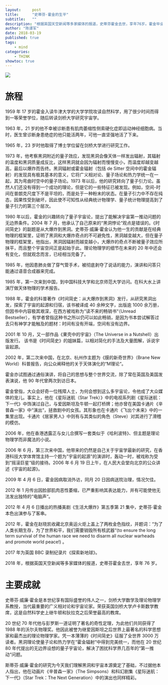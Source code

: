 ```yaml
---
layout:     post
title:      "史蒂芬·霍金的生平"
subtitle:   ""
description: "根据英国天空新闻等多家媒体的报道，史蒂芬霍金去世，享年76岁。霍金毕业于牛津大学（University of Oxford）和剑桥大学（University of Cambridge），并获剑桥大学博士学位。"
author: "陈谭军"
date: 2018-03-19
published: true
tags:
    - mind
categories:
    - THINK
showtoc: true
---
```


![](/images/2018-03-19-Stephen-William-Hawking/1.jpeg)

# 旅程

1959 年 17 岁的霍金入读牛津大学的大学学院攻读自然科学，用了很少时间而得到一等荣誉学位，随后转读剑桥大学研究宇宙学。

1963 年，21 岁的他不幸被诊断患有肌肉萎缩性侧索硬化症即运动神经细胞病。当时，医生曾诊断身患绝症的他只能活两年，可他一直坚强地活了下来。

1965 年，23 岁时他取得了博士学位留在剑桥大学进行研究工作。

1973 年，他考察黑洞附近的量子效应，发现黑洞会像天体一样发出辐射，其辐射的温度和黑洞质量成反比，这样黑洞就会因为辐射而慢慢变小，而温度却越变越高，最后以爆炸而告终。黑洞辐射或霍金辐射（包括 de Sitter 空间中的霍金辐射）的发现具有极其基本的意义，它将广义相对论、量子场论和热力学统一在一起，其为弯曲时空中的量子场论。1973 年以后，他的研究转向了量子引力论。虽然人们还没有得到一个成功的理论，但是它的一些特征已被发现。例如，空间-时间在普朗克尺度下不是平坦的，而是处于一种粉末的状态。在量子引力中不存在纯态，因果性受到破坏，因此使不可知性从经典统计物理学、量子统计物理提高到了量子引力的第三个层次。

1980 年以后，霍金的兴趣转向了量子宇宙论，提出了能解决宇宙第一推动问题的无边界条件。2004 年 7 月，他承认了自己原来的“黑洞悖论“观点是错误的。《时间简史》的副题是从大爆炸到黑洞。史蒂芬·威廉·霍金认为他一生的贡献是在经典物理的框架里，证明了黑洞和大爆炸奇点的不可避免性，黑洞越变越大，但在量子物理的框架里，他指出，黑洞因辐射而越变越小，大爆炸的奇点不断被量子效应所抹平，而且整个宇宙空间正是起始于此。理论物理学的细节在未来的 20 年中还会有变化，但就观念而言，已经相当完备了。

1985 年，他因患肺炎做了穿气管手术，被彻底剥夺了说话的能力，演讲和问答只能通过语音合成器来完成。

1985 年，第一次来到中国，到中国科技大学和北京师范大学访问。在科大水上讲演厅做天体物理的学术报告。

1988 年，霍金的科普著作《时间简史：从大爆炸到黑洞》发行，从研究黑洞出发，探索了宇宙的起源和归宿，该书被译成 40 余种文字，出版逾 1000 余万册，但因书中内容极其艰深，在西方被戏称为“读不来的畅销书“（Unread Bestseller），有学者曾指这种书之所以仍可以如此畅销，是因为书本尝试解答过去只有神学才能触及的题材：时间有没有开端，空间有没有边界。

2001 年 10 月，又一部作品《果壳中的宇宙》（The Universe in a Nutshell）出版发行。 该书是《时间简史》的姐妹篇，以相对简化的手法及大量图解，诉说宇宙起源。

2002 年，第二次来中国，在北京、杭州作主题为《膜的新奇世界》（Brane New World）科普报告，向公众阐释他的关于天体演化的“M理论“。

霍金亦试图通过通俗演讲，将自己的思想与整个世界交流，除了常在英国及美国发表演说，他 90 年代曾两次到访日本。

霍金曾指，大众会好奇一位残障人士，为何会想到这么多宇宙论，令他成了大众媒体的宠儿。事实上，他在《星际迷航（Star Trek）》中的电视系列剧《星际迷航：下一代》中饰演过自己，与爱因斯坦及牛顿一起打桥牌；他亦曾在美国卡通片《辛普森一家》中“演出“，拯救剧中的女孩。其形象也在卡通片《飞出个未来》中的一集里出现。卡通片《居家男人》中则有与其类似的角色（Steve）对其进行了滑稽的模仿。

2006 年，他在香港透露正与女儿合撰写一套类似于《哈利波特》、但主题是理论物理学而非魔法的小说。

2006 年 6 月，第三次来中国，他带来的仍然是自己关于宇宙学最新的研究，在香港科技大学体育馆主持一个题为"宇宙的起源"的演讲时，轰动一时，被戏称为受到“摇滚巨星“级的接待。2006 年 6 月 19 日上午，在人民大会堂向北京的公众讲述《宇宙的起源》。

2009 年 4 月 6 日，霍金因病取消外访，同月 20 日因病送院治理，情况欠佳。

2012 年 1 月传出因脸部肌肉恶性萎缩，已严重影响其表达能力，并有可能使他无法发出独特的“电脑声“。

2012 年 4 月 6 日播出的热播美剧《生活大爆炸》第五季第 21 集中，史蒂芬·霍金本色出演参与了客串。

2012 年，霍金在赵晓凯收藏北京奥运火炬上盖上了两枚金色指纹，并题词：“为了人类长期生存，为了世界和平，我们需要销毁所有核武器“(to ensure the long term survival of the human race we need to disarm all nuclear warheads and promote world peace!) 。

2017 年为英国 BBC 录制纪录片《探索新地球》。

2018 年，根据英国天空新闻等多家媒体的报道，史蒂芬霍金去世，享年 76 岁。

# 主要成就

史蒂芬·威廉·霍金是本世纪享有国际盛誉的伟人之一，剑桥大学数学及理论物理学系教授，当代最重要的广义相对论和宇宙论家。荣获英国剑桥大学卢卡斯数学教席，这是自然科学史上继牛顿和狄拉克之后荣誉最高的教席。

20 世纪 70 年代他与彭罗斯一道证明了著名的奇性定理，为此他们共同获得了 1988 年的沃尔夫物理奖。他因此被誉为继爱因斯坦之后世界上最著名的科学思想家和最杰出的理论物理学家。凭一本薄薄的《时间简史》征服了全世界 3000 万读者。黑洞理论使量子论和热力学在“霍金辐射“中得到完美统一，而他在 20 世纪 80 年代提出的无边界设想的量子宇宙论，解决了困扰科学界几百年的“第一推动“问题。

斯蒂芬·威廉·霍金的研究为今天我们理解黑洞和宇宙本源奠定了基础，不过据他本人指出，他在动画片《辛普森一家》（The Simpsons）和科幻剧集《星际迷航：下一代》（Star Trek：The Next Generation）中的演出也同样精彩。

